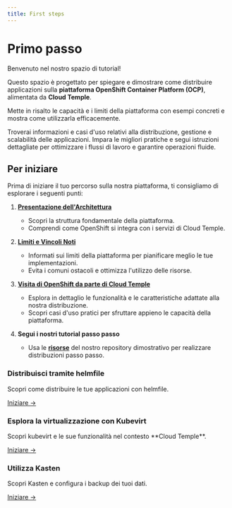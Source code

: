 ```yaml
---
title: First steps
---
```


# Primo passo

Benvenuto nel nostro spazio di tutorial!

Questo spazio è progettato per spiegare e dimostrare come distribuire applicazioni sulla **piattaforma OpenShift Container Platform (OCP)**, alimentata da **Cloud Temple**.

Mette in risalto le capacità e i limiti della piattaforma con esempi concreti e mostra come utilizzarla efficacemente.

Troverai informazioni e casi d'uso relativi alla distribuzione, gestione e scalabilità delle applicazioni. Impara le migliori pratiche e segui istruzioni dettagliate per ottimizzare i flussi di lavoro e garantire operazioni fluide.

## Per iniziare

Prima di iniziare il tuo percorso sulla nostra piattaforma, ti consigliamo di esplorare i seguenti punti:

1. [**Presentazione dell'Architettura**](../concepts.md#architecture-générale-de-la-plateforme)
   - Scopri la struttura fondamentale della piattaforma.
   - Comprendi come OpenShift si integra con i servizi di Cloud Temple.

2. [**Limiti e Vincoli Noti**](../concepts.md#limites-actuelles-de-loffre-redhat-openshift-en-environnement-secnumcloud)
   - Informati sui limiti della piattaforma per pianificare meglio le tue implementazioni.
   - Evita i comuni ostacoli e ottimizza l'utilizzo delle risorse.

3. [**Visita di OpenShift da parte di Cloud Temple**](../quickstart.md)
   - Esplora in dettaglio le funzionalità e le caratteristiche adattate alla nostra distribuzione.
   - Scopri casi d'uso pratici per sfruttare appieno le capacità della piattaforma.

4. **Segui i nostri tutorial passo passo**
   - Usa le [**risorse**](https://github.com/Cloud-Temple/product-openshift-how-to/tree/main) del nostro repository dimostrativo per realizzare distribuzioni passo passo.

<div class="card-grid">
  <div class="card">
    <h3>Distribuisci tramite helmfile</h3>
    <p>Scopri come distribuire le tue applicazioni con helmfile.</p>
    <a href="deploy-through-helmfile" class="card-link">Iniziare &rarr;</a>
  </div>
  <div class="card">
    <h3>Esplora la virtualizzazione con Kubevirt</h3>
    <p>Scopri kubevirt e le sue funzionalità nel contesto **Cloud Temple**.</p>
    <a href="deploy-vm-with-kubevirt" class="card-link">Iniziare &rarr;</a>
  </div>
  <div class="card">
    <h3>Utilizza Kasten</h3>
    <p>Scopri Kasten e configura i backup dei tuoi dati.</p>
    <a href="using-kasten" class="card-link">Iniziare &rarr;</a>
  </div>
</div>
